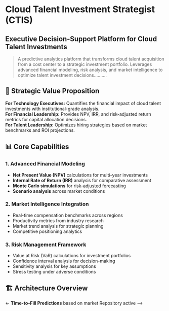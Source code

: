 # Cloud Talent Investment Strategist (CTIS)

## Executive Decision-Support Platform for Cloud Talent Investments

> A predictive analytics platform that transforms cloud talent acquisition from a cost center to a strategic investment portfolio. Leverages advanced financial modeling, risk analysis, and market intelligence to optimize talent investment decisions..........

## 🎯 Strategic Value Proposition

**For Technology Executives:** Quantifies the financial impact of cloud talent investments with institutional-grade analysis.  
**For Financial Leadership:** Provides NPV, IRR, and risk-adjusted return metrics for capital allocation decisions.  
**For Talent Leadership:** Optimizes hiring strategies based on market benchmarks and ROI projections.

## 📊 Core Capabilities

### 1. Advanced Financial Modeling
- **Net Present Value (NPV)** calculations for multi-year investments
- **Internal Rate of Return (IRR)** analysis for comparative assessment
- **Monte Carlo simulations** for risk-adjusted forecasting
- **Scenario analysis** across market conditions

### 2. Market Intelligence Integration
- Real-time compensation benchmarks across regions
- Productivity metrics from industry research
- Market trend analysis for strategic planning
- Competitive positioning analytics

### 3. Risk Management Framework
- Value at Risk (VaR) calculations for investment portfolios
- Confidence interval analysis for decision-making
- Sensitivity analysis for key assumptions
- Stress testing under adverse conditions

## 🏗️ Architecture Overview
<- **Time-to-Fill Predictions** based on market Repository active -->
